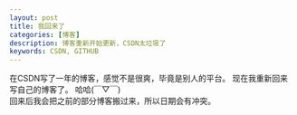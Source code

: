 ```yaml
---
layout: post
title: 我回来了
categories: [博客]
description: 博客重新开始更新，CSDN太垃圾了
keywords: CSDN, GITHUB
---
```


在CSDN写了一年的博客，感觉不是很爽，毕竟是别人的平台。
现在我重新回来写自己的博客了。
哈哈(￣▽￣)            
回来后我会把之前的部分博客搬过来，所以日期会有冲突。        
